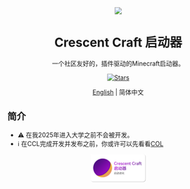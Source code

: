 <div align="center">
<div>
  <image width="120em" src="media/applogo.svg" />
  </div>
<h1 align="center">Crescent Craft 启动器</h1>

一个社区友好的，插件驱动的Minecraft启动器。

[![Stars](https://img.shields.io/github/stars/wind-XF/CCL?label=Stars)](https://github.com/wind-XF/CCL)

<p>
  <a href='./README.md'>English</a> | 简体中文 </a>
</p>
</div>

## 简介

- ⚠ 在我2025年进入大学之前不会被开发。
- ℹ 在CCL完成开发并发布之前，你或许可以先看看[COL](https://github.com/wind-XF/COL)


<div align="center"><img src="media/banner_zh_cn.png" width=25%></div>
